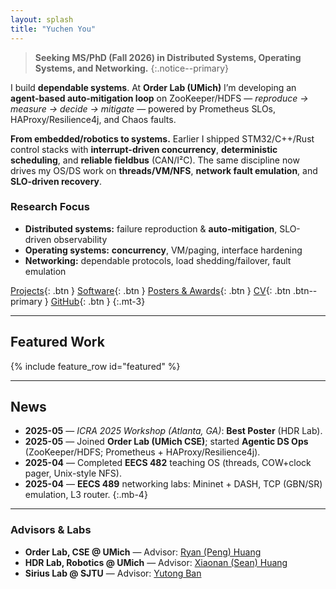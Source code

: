 ```yaml
---
layout: splash
title: "Yuchen You"
---
```


> **Seeking MS/PhD (Fall 2026) in Distributed Systems, Operating Systems, and Networking.**
{:.notice--primary}

I build **dependable systems**. At **Order Lab (UMich)** I’m developing an **agent-based auto-mitigation loop** on ZooKeeper/HDFS — *reproduce → measure → decide → mitigate* — powered by Prometheus SLOs, HAProxy/Resilience4j, and Chaos faults.

**From embedded/robotics to systems.** Earlier I shipped STM32/C++/Rust control stacks with **interrupt-driven concurrency**, **deterministic scheduling**, and **reliable fieldbus** (CAN/I²C). The same discipline now drives my OS/DS work on **threads/VM/NFS**, **network fault emulation**, and **SLO-driven recovery**.

### Research Focus
- **Distributed systems:** failure reproduction & **auto-mitigation**, SLO-driven observability  
- **Operating systems:** **concurrency**, VM/paging, interface hardening  
- **Networking:** dependable protocols, load shedding/failover, fault emulation

[Projects](/projects/){: .btn } [Software](/software/){: .btn } [Posters & Awards](/posters/){: .btn } [CV](/cv/){: .btn .btn--primary } [GitHub](https://github.com/yourname){: .btn }
{:.mt-3}

---

## Featured Work
{% include feature_row id="featured" %}

---

## News
- **2025-05** — *ICRA 2025 Workshop (Atlanta, GA)*: **Best Poster** (HDR Lab).  
- **2025-05** — Joined **Order Lab (UMich CSE)**; started **Agentic DS Ops** (ZooKeeper/HDFS; Prometheus + HAProxy/Resilience4j).  
- **2025-04** — Completed **EECS 482** teaching OS (threads, COW+clock pager, Unix-style NFS).  
- **2025-04** — **EECS 489** networking labs: Mininet + DASH, TCP (GBN/SR) emulation, L3 router.
{:.mb-4}

---

### Advisors & Labs
- **Order Lab, CSE @ UMich** — Advisor: [Ryan (Peng) Huang](https://web.eecs.umich.edu/~ryanph/)  
- **HDR Lab, Robotics @ UMich** — Advisor: [Xiaonan (Sean) Huang](https://robotics.umich.edu/people/faculty/xiaonan-sean-huang/)  
- **Sirius Lab @ SJTU** — Advisor: [Yutong Ban](https://people.csail.mit.edu/yban/)